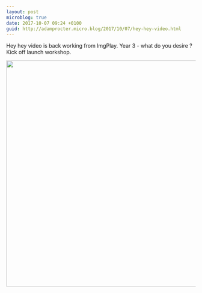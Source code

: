 ```yaml
---
layout: post
microblog: true
date: 2017-10-07 09:24 +0100
guid: http://adamprocter.micro.blog/2017/10/07/hey-hey-video.html
---
```

Hey hey video is back working from ImgPlay. Year 3 - what do you desire ? Kick off launch workshop.

<img src="http://discursive.adamprocter.co.uk/uploads/2017/dcef31a5f2.jpg" width="600" height="600" />
